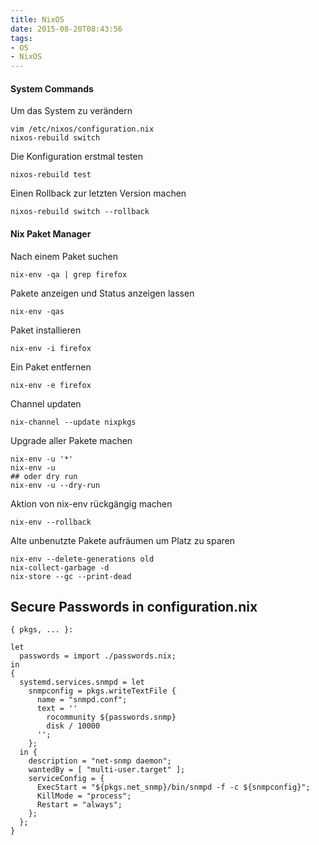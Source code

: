 ```yaml
---
title: NixOS
date: 2015-08-20T08:43:56
tags:
- OS
- NixOS
---
```


#### System Commands

Um das System zu verändern

    vim /etc/nixos/configuration.nix
    nixos-rebuild switch

Die Konfiguration erstmal testen

    nixos-rebuild test

Einen Rollback zur letzten Version machen

    nixos-rebuild switch --rollback

#### Nix Paket Manager

Nach einem Paket suchen

    nix-env -qa | grep firefox

Pakete anzeigen und Status anzeigen lassen

    nix-env -qas

Paket installieren

    nix-env -i firefox

Ein Paket entfernen

    nix-env -e firefox

Channel updaten

    nix-channel --update nixpkgs

Upgrade aller Pakete machen

    nix-env -u '*'
    nix-env -u
    ## oder dry run
    nix-env -u --dry-run

Aktion von nix-env rückgängig machen

    nix-env --rollback

Alte unbenutzte Pakete aufräumen um Platz zu sparen

    nix-env --delete-generations old
    nix-collect-garbage -d
    nix-store --gc --print-dead

## Secure Passwords in configuration.nix

    { pkgs, ... }:

    let
      passwords = import ./passwords.nix;
    in
    {
      systemd.services.snmpd = let
        snmpconfig = pkgs.writeTextFile {
          name = "snmpd.conf";
          text = ''
            rocommunity ${passwords.snmp}
            disk / 10000
          '';
        };
      in {
        description = "net-snmp daemon";
        wantedBy = [ "multi-user.target" ];
        serviceConfig = {
          ExecStart = "${pkgs.net_snmp}/bin/snmpd -f -c ${snmpconfig}";
          KillMode = "process";
          Restart = "always";
        };
      };
    }

